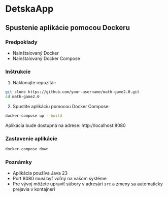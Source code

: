 # DetskaApp

## Spustenie aplikácie pomocou Dockeru

### Predpoklady
- Nainštalovaný Docker
- Nainštalovaný Docker Compose

### Inštrukcie

1. Naklonujte repozitár:
```bash
git clone https://github.com/your-username/math-game2.0.git
cd math-game2.0
```

2. Spustite aplikáciu pomocou Docker Compose:
```bash
docker-compose up --build
```

Aplikácia bude dostupná na adrese: http://localhost:8080

### Zastavenie aplikácie
```bash
docker-compose down
```

### Poznámky
- Aplikácia používa Java 23
- Port 8080 musí byť voľný na vašom systéme
- Pre vývoj môžete upraviť súbory v adresári `src` a zmeny sa automaticky prejavia v kontajneri 